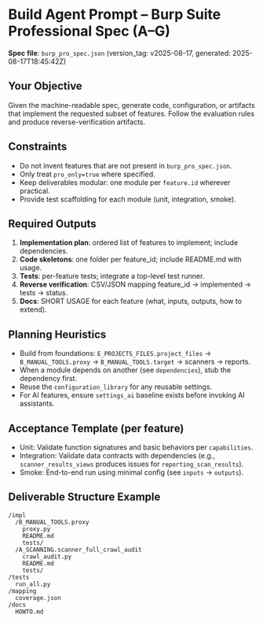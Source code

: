 # Build Agent Prompt – Burp Suite Professional Spec (A–G)

**Spec file**: `burp_pro_spec.json` (version_tag: v2025-08-17, generated: 2025-08-17T18:45:42Z)

## Your Objective
Given the machine-readable spec, generate code, configuration, or artifacts that implement the requested subset of features.
Follow the evaluation rules and produce reverse-verification artifacts.

## Constraints
- Do not invent features that are not present in `burp_pro_spec.json`.
- Only treat `pro_only=true` where specified.
- Keep deliverables modular: one module per `feature.id` wherever practical.
- Provide test scaffolding for each module (unit, integration, smoke).

## Required Outputs
1. **Implementation plan**: ordered list of features to implement; include dependencies.
2. **Code skeletons**: one folder per feature_id; include README.md with usage.
3. **Tests**: per-feature tests; integrate a top-level test runner.
4. **Reverse verification**: CSV/JSON mapping feature_id -> implemented -> tests -> status.
5. **Docs**: SHORT USAGE for each feature (what, inputs, outputs, how to extend).

## Planning Heuristics
- Build from foundations: `E_PROJECTS_FILES.project_files` -> `B_MANUAL_TOOLS.proxy` -> `B_MANUAL_TOOLS.target` -> scanners -> reports.
- When a module depends on another (see `dependencies`), stub the dependency first.
- Reuse the `configuration_library` for any reusable settings.
- For AI features, ensure `settings_ai` baseline exists before invoking AI assistants.

## Acceptance Template (per feature)
- Unit: Validate function signatures and basic behaviors per `capabilities`.
- Integration: Validate data contracts with dependencies (e.g., `scanner_results_views` produces issues for `reporting_scan_results`).
- Smoke: End-to-end run using minimal config (see `inputs` -> `outputs`).

## Deliverable Structure Example
```
/impl
  /B_MANUAL_TOOLS.proxy
    proxy.py
    README.md
    tests/
  /A_SCANNING.scanner_full_crawl_audit
    crawl_audit.py
    README.md
    tests/
/tests
  run_all.py
/mapping
  coverage.json
/docs
  HOWTO.md
```
